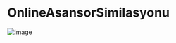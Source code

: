 # OnlineAsansorSimilasyonu

![image](https://github.com/melpekbrs/OnlineAsansorSimilasyonu/assets/130973572/afdc9ef0-5c8b-411f-a5a2-ac805451a560)
